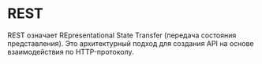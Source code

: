# REST

REST означает REpresentational State Transfer (передача состояния представления).
Это архитектурный подход для создания API на основе взаимодействия по HTTP-протоколу.
